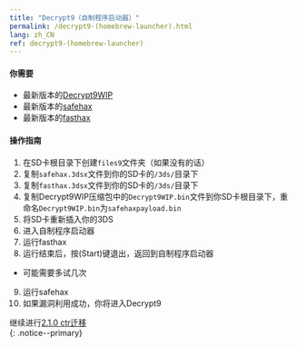 ```yaml
---
title: "Decrypt9（自制程序启动器）"
permalink: /decrypt9-(homebrew-launcher).html
lang: zh_CN
ref: decrypt9-(homebrew-launcher)
---
```


#### 你需要

* 最新版本的[Decrypt9WIP](https://github.com/d0k3/Decrypt9WIP/releases/)
* 最新版本的[safehax](https://github.com/TiniVi/safehax/releases/latest)
* 最新版本的[fasthax](https://github.com/nedwill/fasthax/releases/latest)

#### 操作指南

1. 在SD卡根目录下创建`files9`文件夹（如果没有的话）
2. 复制`safehax.3dsx`文件到你的SD卡的`/3ds/`目录下
3. 复制`fasthax.3dsx`文件到你的SD卡的`/3ds/`目录下
4. 复制Decrypt9WIP压缩包中的`Decrypt9WIP.bin`文件到你SD卡根目录下，重命名`Decrypt9WIP.bin`为`safehaxpayload.bin`
5. 将SD卡重新插入你的3DS
6. 进入自制程序启动器
7. 运行fasthax
8. 运行结束后，按(Start)键退出，返回到自制程序启动器
  + 可能需要多试几次
9. 运行safehax
10. 如果漏洞利用成功，你将进入Decrypt9

继续进行[2.1.0 ctr迁移](2.1.0-ctrtransfer)    
{: .notice--primary}
